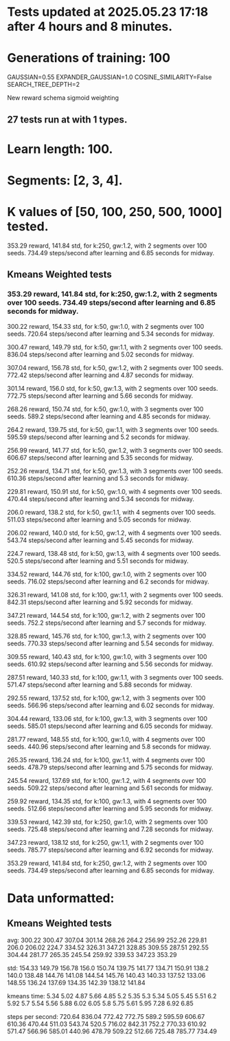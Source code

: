 # Tests updated at 2025.05.23 17:18 after 4 hours and 8 minutes.
# Generations of training: 100
GAUSSIAN=0.55
EXPANDER_GAUSSIAN=1.0
COSINE_SIMILARITY=False
SEARCH_TREE_DEPTH=2

New reward schema
sigmoid weighting
## 27 tests run at with 1 types.
# Learn length: 100.
# Segments: [2, 3, 4].
# K values of [50, 100, 250, 500, 1000] tested.

353.29 reward, 141.84 std, for k:250, gw:1.2, with 2 segments over 100 seeds.  734.49 steps/second after learning and 6.85 seconds for midway.


## Kmeans Weighted tests
### 353.29 reward, 141.84 std, for k:250, gw:1.2, with 2 segments over 100 seeds.  734.49 steps/second after learning and 6.85 seconds for midway.

300.22 reward, 154.33 std, for k:50, gw:1.0, with 2 segments over 100 seeds.  720.64 steps/second after learning and 5.34 seconds for midway.

300.47 reward, 149.79 std, for k:50, gw:1.1, with 2 segments over 100 seeds.  836.04 steps/second after learning and 5.02 seconds for midway.

307.04 reward, 156.78 std, for k:50, gw:1.2, with 2 segments over 100 seeds.  772.42 steps/second after learning and 4.87 seconds for midway.

301.14 reward, 156.0 std, for k:50, gw:1.3, with 2 segments over 100 seeds.  772.75 steps/second after learning and 5.66 seconds for midway.

268.26 reward, 150.74 std, for k:50, gw:1.0, with 3 segments over 100 seeds.  589.2 steps/second after learning and 4.85 seconds for midway.

264.2 reward, 139.75 std, for k:50, gw:1.1, with 3 segments over 100 seeds.  595.59 steps/second after learning and 5.2 seconds for midway.

256.99 reward, 141.77 std, for k:50, gw:1.2, with 3 segments over 100 seeds.  606.67 steps/second after learning and 5.35 seconds for midway.

252.26 reward, 134.71 std, for k:50, gw:1.3, with 3 segments over 100 seeds.  610.36 steps/second after learning and 5.3 seconds for midway.

229.81 reward, 150.91 std, for k:50, gw:1.0, with 4 segments over 100 seeds.  470.44 steps/second after learning and 5.34 seconds for midway.

206.0 reward, 138.2 std, for k:50, gw:1.1, with 4 segments over 100 seeds.  511.03 steps/second after learning and 5.05 seconds for midway.

206.02 reward, 140.0 std, for k:50, gw:1.2, with 4 segments over 100 seeds.  543.74 steps/second after learning and 5.45 seconds for midway.

224.7 reward, 138.48 std, for k:50, gw:1.3, with 4 segments over 100 seeds.  520.5 steps/second after learning and 5.51 seconds for midway.

334.52 reward, 144.76 std, for k:100, gw:1.0, with 2 segments over 100 seeds.  716.02 steps/second after learning and 6.2 seconds for midway.

326.31 reward, 141.08 std, for k:100, gw:1.1, with 2 segments over 100 seeds.  842.31 steps/second after learning and 5.92 seconds for midway.

347.21 reward, 144.54 std, for k:100, gw:1.2, with 2 segments over 100 seeds.  752.2 steps/second after learning and 5.7 seconds for midway.

328.85 reward, 145.76 std, for k:100, gw:1.3, with 2 segments over 100 seeds.  770.33 steps/second after learning and 5.54 seconds for midway.

309.55 reward, 140.43 std, for k:100, gw:1.0, with 3 segments over 100 seeds.  610.92 steps/second after learning and 5.56 seconds for midway.

287.51 reward, 140.33 std, for k:100, gw:1.1, with 3 segments over 100 seeds.  571.47 steps/second after learning and 5.88 seconds for midway.

292.55 reward, 137.52 std, for k:100, gw:1.2, with 3 segments over 100 seeds.  566.96 steps/second after learning and 6.02 seconds for midway.

304.44 reward, 133.06 std, for k:100, gw:1.3, with 3 segments over 100 seeds.  585.01 steps/second after learning and 6.05 seconds for midway.

281.77 reward, 148.55 std, for k:100, gw:1.0, with 4 segments over 100 seeds.  440.96 steps/second after learning and 5.8 seconds for midway.

265.35 reward, 136.24 std, for k:100, gw:1.1, with 4 segments over 100 seeds.  478.79 steps/second after learning and 5.75 seconds for midway.

245.54 reward, 137.69 std, for k:100, gw:1.2, with 4 segments over 100 seeds.  509.22 steps/second after learning and 5.61 seconds for midway.

259.92 reward, 134.35 std, for k:100, gw:1.3, with 4 segments over 100 seeds.  512.66 steps/second after learning and 5.95 seconds for midway.

339.53 reward, 142.39 std, for k:250, gw:1.0, with 2 segments over 100 seeds.  725.48 steps/second after learning and 7.28 seconds for midway.

347.23 reward, 138.12 std, for k:250, gw:1.1, with 2 segments over 100 seeds.  785.77 steps/second after learning and 6.92 seconds for midway.

353.29 reward, 141.84 std, for k:250, gw:1.2, with 2 segments over 100 seeds.  734.49 steps/second after learning and 6.85 seconds for midway.


# Data unformatted:



## Kmeans Weighted tests
avg:
300.22
300.47
307.04
301.14
268.26
264.2
256.99
252.26
229.81
206.0
206.02
224.7
334.52
326.31
347.21
328.85
309.55
287.51
292.55
304.44
281.77
265.35
245.54
259.92
339.53
347.23
353.29

std:
154.33
149.79
156.78
156.0
150.74
139.75
141.77
134.71
150.91
138.2
140.0
138.48
144.76
141.08
144.54
145.76
140.43
140.33
137.52
133.06
148.55
136.24
137.69
134.35
142.39
138.12
141.84

kmeans time:
5.34
5.02
4.87
5.66
4.85
5.2
5.35
5.3
5.34
5.05
5.45
5.51
6.2
5.92
5.7
5.54
5.56
5.88
6.02
6.05
5.8
5.75
5.61
5.95
7.28
6.92
6.85

steps per second:
720.64
836.04
772.42
772.75
589.2
595.59
606.67
610.36
470.44
511.03
543.74
520.5
716.02
842.31
752.2
770.33
610.92
571.47
566.96
585.01
440.96
478.79
509.22
512.66
725.48
785.77
734.49
